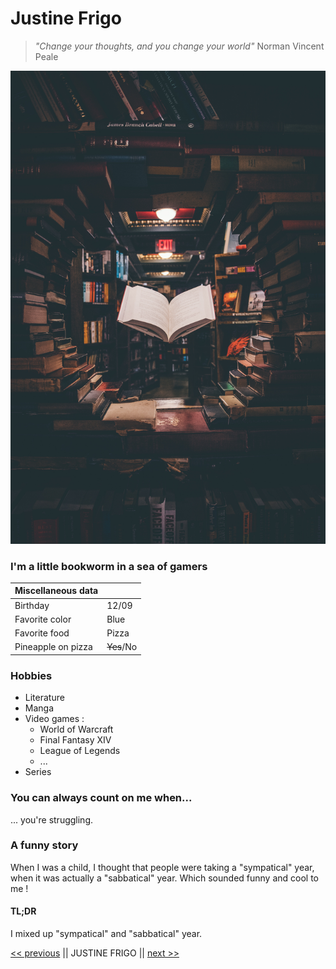 # Justine Frigo
> *"Change your thoughts, and you change your world"* Norman Vincent Peale

![book](Book.jpg)

### I'm a little bookworm in a sea of gamers

| Miscellaneous data     |              |
|----------------------- | ------------ |
| Birthday               | 12/09        |
| Favorite color         | Blue         |
| Favorite food          | Pizza        |
| Pineapple on pizza     | ~~Yes~~/No   |

### Hobbies

- Literature
- Manga
- Video games : 
    - World of Warcraft
    - Final Fantasy XIV
    - League of Legends
    - ...
- Series

### You can always count on me when...

... you're struggling.

### A funny story

When I was a child, I thought that people were taking a "sympatical" year, when it was actually a "sabbatical" year. Which sounded funny and cool to me !

#### TL;DR

I mixed up "sympatical" and "sabbatical" year.

[<< previous](https://github.com/vdourson2) || JUSTINE FRIGO || [next >>](https://github.com/Carole-GRD)